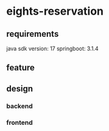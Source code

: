 # eights-reservation
## requirements
java sdk version: 17
springboot: 3.1.4
## feature
## design
### backend
### frontend